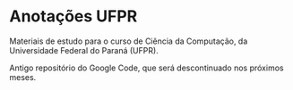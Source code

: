 # Anotações UFPR

Materiais de estudo para o curso de Ciência da Computação, da Universidade Federal do Paraná (UFPR).

Antigo repositório do Google Code, que será descontinuado nos próximos meses.

